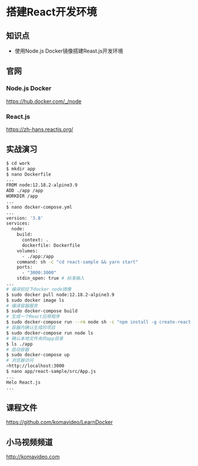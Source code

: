 搭建React开发环境
===============

## 知识点

* 使用Node.js Docker镜像搭建Reast.js开发环境

## 官网

### Node.js Docker

https://hub.docker.com/_/node

### React.js

https://zh-hans.reactjs.org/

## 实战演习

~~~bash
$ cd work
$ mkdir app
$ nano Dockerfile
...
FROM node:12.18.2-alpine3.9
ADD ./app /app
WORKDIR /app
...
$ nano docker-compose.yml
...
version: '3.8'
services:
  node:
    build:
      context: .
      dockerfile: Dockerfile
    volumes:
      - ./app:/app
    command: sh -c "cd react-sample && yarn start"
    ports:
      - "3000:3000"
    stdin_open: true # 标准输入
...
# 编译前拉下docker node镜像
$ sudo docker pull node:12.18.2-alpine3.9
$ sudo docker image ls
# 编译容器服务
$ sudo docker-compose build
# 生成一个React应用程序
$ sudo docker-compose run --rm node sh -c "npm install -g create-react-app && create-react-app react-sample"
# 容器内确认生成的项目
$ sudo docker-compose run node ls
# 确认本地文件夹的app目录
$ ls ./app
# 启动容器
$ sudo docker-compose up
# 浏览器访问
>http://localhost:3000
$ nano app/react-sample/src/App.js
...
Helo React.js
...
~~~

## 课程文件

https://github.com/komavideo/LearnDocker

## 小马视频频道

http://komavideo.com
